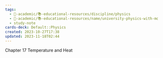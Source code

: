 ```yaml
---
tags:
  - 🔴-academic/📚-educational-resources/discipline/physics
  - 🔴-academic/📚-educational-resources/name/university-physics-with-modern-physics-15th-edition-2019
  - study-note
cards-deck: Default::Physics
created: 2023-10-27T17:38
updated: 2023-11-18T02:44
---
```



Chapter 17 Temperature and Heat



